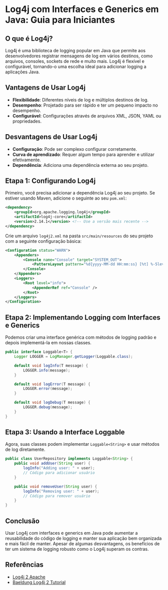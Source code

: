 
# Log4j com Interfaces e Generics em Java: Guia para Iniciantes

## O que é Log4j?

Log4j é uma biblioteca de logging popular em Java que permite aos desenvolvedores registrar mensagens de log em vários destinos, como arquivos, consoles, sockets de rede e muito mais. Log4j é flexível e configurável, tornando-o uma escolha ideal para adicionar logging a aplicações Java.

## Vantagens de Usar Log4j

- **Flexibilidade**: Diferentes níveis de log e múltiplos destinos de log.
- **Desempenho**: Projetado para ser rápido e ter um pequeno impacto no desempenho.
- **Configurável**: Configurações através de arquivos XML, JSON, YAML ou propriedades.

## Desvantagens de Usar Log4j

- **Configuração**: Pode ser complexo configurar corretamente.
- **Curva de aprendizado**: Requer algum tempo para aprender e utilizar efetivamente.
- **Dependência**: Adiciona uma dependência externa ao seu projeto.

## Etapa 1: Configurando Log4j

Primeiro, você precisa adicionar a dependência Log4j ao seu projeto. Se estiver usando Maven, adicione o seguinte ao seu `pom.xml`:

```xml
<dependency>
    <groupId>org.apache.logging.log4j</groupId>
    <artifactId>log4j-core</artifactId>
    <version>2.14.1</version> <!-- Use a versão mais recente -->
</dependency>
```

Crie um arquivo `log4j2.xml` na pasta `src/main/resources` do seu projeto com a seguinte configuração básica:

```xml
<Configuration status="WARN">
    <Appenders>
        <Console name="Console" target="SYSTEM_OUT">
            <PatternLayout pattern="%d{yyyy-MM-dd HH:mm:ss} [%t] %-5level %logger{36} - %msg %n" />
        </Console>
    </Appenders>
    <Loggers>
        <Root level="info">
            <AppenderRef ref="Console" />
        </Root>
    </Loggers>
</Configuration>
```

## Etapa 2: Implementando Logging com Interfaces e Generics

Podemos criar uma interface genérica com métodos de logging padrão e depois implementá-la em nossas classes.

```java
public interface Loggable<T> {
    Logger LOGGER = LogManager.getLogger(Loggable.class);

    default void logInfo(T message) {
        LOGGER.info(message);
    }

    default void logError(T message) {
        LOGGER.error(message);
    }

    default void logDebug(T message) {
        LOGGER.debug(message);
    }
}
```

## Etapa 3: Usando a Interface Loggable

Agora, suas classes podem implementar `Loggable<String>` e usar métodos de log diretamente.

```java
public class UserRepository implements Loggable<String> {
    public void addUser(String user) {
        logInfo("Adding user: " + user);
        // Código para adicionar usuário
    }

    public void removeUser(String user) {
        logInfo("Removing user: " + user);
        // Código para remover usuário
    }
}
```

## Conclusão

Usar Log4j com interfaces e generics em Java pode aumentar a reusabilidade do código de logging e manter sua aplicação bem organizada e mais fácil de manter. Apesar de algumas desvantagens, os benefícios de ter um sistema de logging robusto como o Log4j superam os contras.

## Referências

- [Log4j 2 Apache](https://logging.apache.org/log4j/2.x/)
- [Baeldung Log4j 2 Tutorial](https://www.baeldung.com/log4j2)

